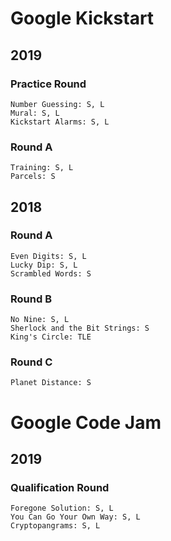 # Google Kickstart

## 2019
### Practice Round
    Number Guessing: S, L
    Mural: S, L
    Kickstart Alarms: S, L

### Round A
	Training: S, L
	Parcels: S

## 2018
### Round A
    Even Digits: S, L
    Lucky Dip: S, L
    Scrambled Words: S
    
### Round B
    No Nine: S, L
    Sherlock and the Bit Strings: S
    King's Circle: TLE
    
### Round C
    Planet Distance: S

# Google Code Jam

## 2019
### Qualification Round
	Foregone Solution: S, L
	You Can Go Your Own Way: S, L
	Cryptopangrams: S, L